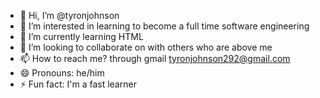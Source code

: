 - 👋 Hi, I’m @tyronjohnson
- 👀 I’m interested in learning to become a full time software engineering
- 🌱 I’m currently learning HTML
- 💞️ I’m looking to collaborate on with others who are above me
- 📫 How to reach me? through gmail tyronjohnson292@gmail.com
- 😄 Pronouns: he/him
- ⚡ Fun fact: I'm a fast learner

<!---
tyronjohnson/tyronjohnson is a ✨ special ✨ repository because its `README.md` (this file) appears on your GitHub profile.
You can click the Preview link to take a look at your changes.
--->
